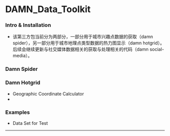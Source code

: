 # DAMN_Data_Toolkit
### Intro & Installation
* 该第三方包当前分为两部分，一部分用于城市兴趣点数据的获取（damn spider），另一部分用于城市地理点类型数据的热力图显示（damn hotgrid）。后续会继续更新与社交媒体数据相关的获取与处理相关的代码（damn social-media）。

### Damn Spider
### Damn Hotgrid
* Geographic Coordinate Calculator
* 
### Examples
* Data Set for Test
---
